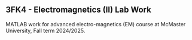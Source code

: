 ## 3FK4 - Electromagnetics (II) Lab Work

MATLAB work for advanced electro-magnetics (EM) course at McMaster University, Fall term 2024/2025.
